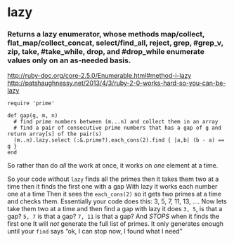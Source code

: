 # lazy

### Returns a lazy enumerator, whose methods map/collect, flat_map/collect_concat, select/find_all, reject, grep, #grep_v, zip, take, #take_while, drop, and #drop_while enumerate values only on an as-needed basis.

http://ruby-doc.org/core-2.5.0/Enumerable.html#method-i-lazy
http://patshaughnessy.net/2013/4/3/ruby-2-0-works-hard-so-you-can-be-lazy


```
require 'prime'

def gap(g, m, n)
  # find prime numbers between (m...n) and collect them in an array
  # find a pair of consecutive prime numbers that has a gap of g and return array[s] of the pair(s)
  (m..n).lazy.select (:&.prime?).each_cons(2).find { |a,b| (b - a) == g }
end
```

So rather than do *all* the work at once, it works on _one_ element at a time.

So your code without `lazy`
finds all the primes
then it takes them two at a time
then it finds the first one with a gap
With lazy
it works each number one at a time
Then it sees the `each_cons(2)` so it gets two primes at a time
and checks them.
Essentially your code does this:
3, 5, 7, 11, 13, …. Now lets take them two at a time and then find a gap
with lazy it does
`3, 5`, is that a gap?
`5, 7` is that a gap?
`7, 11` is that a gap?
And *STOPS* when it finds the first one
It will _not_ generate the full list of primes.
It only generates enough until your `find` says “ok, I can stop now, I found what I need”
